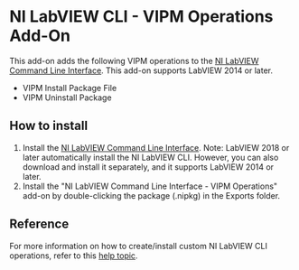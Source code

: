 # NI LabVIEW CLI - VIPM Operations Add-On
This add-on adds the following VIPM operations to the [NI LabVIEW Command Line Interface](http://www.ni.com/en-us/support/downloads/software-products/download.ni-labview-command-line-interface.html "NI LabVIEW CLI download"). This add-on supports LabVIEW 2014 or later.
* VIPM Install Package File
* VIPM Uninstall Package

## How to install
1. Install the [NI LabVIEW Command Line Interface](http://www.ni.com/en-us/support/downloads/software-products/download.ni-labview-command-line-interface.html "NI LabVIEW CLI download").
Note: LabVIEW 2018 or later automatically install the NI LabVIEW CLI.  However, you can also download and install it separately, and it supports LabVIEW 2014 or later.
2. Install the "NI LabVIEW Command Line Interface - VIPM Operations" add-on by double-clicking the package (.nipkg) in the Exports folder.

## Reference
For more information on how to create/install custom NI LabVIEW CLI operations, refer to this [help topic](http://zone.ni.com/reference/en-XX/help/371361R-01/lvhowto/cli_creating_operations/ "Creating Custom NI LabVIEW CLI Operations").

